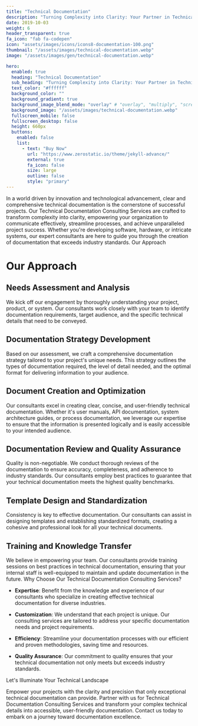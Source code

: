 ```yaml
---
title: "Technical Documentation"
description: "Turning Complexity into Clarity: Your Partner in Technical Documentation Excellence"
date: 2019-10-03
weight: 6
header_transparent: true
fa_icon: "fab fa-codepen"
icon: "assets/images/icons/icons8-documentation-100.png"
thumbnail: "/assets/images/technical-documentation.webp"
image: "/assets/images/gen/technical-documentation.webp"

hero:
  enabled: true
  heading: "Technical Documentation"
  sub_heading: "Turning Complexity into Clarity: Your Partner in Technical Documentation Excellence"
  text_color: "#ffffff"
  background_color: ""
  background_gradient: true
  background_image_blend_mode: "overlay" # "overlay", "multiply", "screen"
  background_image: "/assets/images/technical-documentation.webp"
  fullscreen_mobile: false
  fullscreen_desktop: false
  height: 660px
  buttons:
    enabled: false
    list:
      - text: "Buy Now"
        url: "https://www.zerostatic.io/theme/jekyll-advance/"
        external: true
        fa_icon: false
        size: large
        outline: false
        style: "primary"
---
```


In a world driven by innovation and technological advancement, clear and comprehensive technical documentation is the cornerstone of successful projects. Our Technical Documentation Consulting Services are crafted to transform complexity into clarity, empowering your organization to communicate effectively, streamline processes, and achieve unparalleled project success. Whether you're developing software, hardware, or intricate systems, our expert consultants are here to guide you through the creation of documentation that exceeds industry standards.
Our Approach

# Our Approach

## Needs Assessment and Analysis

We kick off our engagement by thoroughly understanding your project, product, or system. Our consultants work closely with your team to identify documentation requirements, target audience, and the specific technical details that need to be conveyed.

## Documentation Strategy Development

Based on our assessment, we craft a comprehensive documentation strategy tailored to your project's unique needs. This strategy outlines the types of documentation required, the level of detail needed, and the optimal format for delivering information to your audience.

## Document Creation and Optimization

Our consultants excel in creating clear, concise, and user-friendly technical documentation. Whether it's user manuals, API documentation, system architecture guides, or process documentation, we leverage our expertise to ensure that the information is presented logically and is easily accessible to your intended audience.

## Documentation Review and Quality Assurance

Quality is non-negotiable. We conduct thorough reviews of the documentation to ensure accuracy, completeness, and adherence to industry standards. Our consultants employ best practices to guarantee that your technical documentation meets the highest quality benchmarks.

## Template Design and Standardization

Consistency is key to effective documentation. Our consultants can assist in designing templates and establishing standardized formats, creating a cohesive and professional look for all your technical documents.

## Training and Knowledge Transfer

We believe in empowering your team. Our consultants provide training sessions on best practices in technical documentation, ensuring that your internal staff is well-equipped to maintain and update documentation in the future.
Why Choose Our Technical Documentation Consulting Services?

- **Expertise**: Benefit from the knowledge and experience of our consultants who specialize in creating effective technical documentation for diverse industries.

- **Customization**: We understand that each project is unique. Our consulting services are tailored to address your specific documentation needs and project requirements.

- **Efficiency**: Streamline your documentation processes with our efficient and proven methodologies, saving time and resources.

- **Quality Assurance**: Our commitment to quality ensures that your technical documentation not only meets but exceeds industry standards.

Let's Illuminate Your Technical Landscape

Empower your projects with the clarity and precision that only exceptional technical documentation can provide. Partner with us for Technical Documentation Consulting Services and transform your complex technical details into accessible, user-friendly documentation. Contact us today to embark on a journey toward documentation excellence.